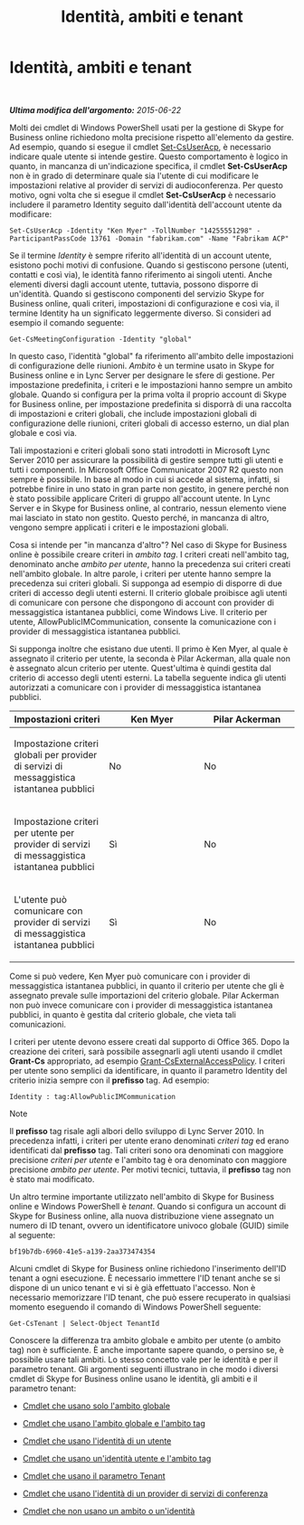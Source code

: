 ﻿---
title: Identità, ambiti e tenant
TOCTitle: Identità, ambiti e tenant
ms:assetid: 7cfa194a-2d01-4370-9b48-ee13ff597fa5
ms:mtpsurl: https://technet.microsoft.com/it-it/library/Dn362819(v=OCS.15)
ms:contentKeyID: 56269947
ms.date: 08/24/2015
mtps_version: v=OCS.15
ms.translationtype: HT
---

# Identità, ambiti e tenant

 

_**Ultima modifica dell'argomento:** 2015-06-22_

Molti dei cmdlet di Windows PowerShell usati per la gestione di Skype for Business online richiedono molta precisione rispetto all'elemento da gestire. Ad esempio, quando si esegue il cmdlet [Set-CsUserAcp](set-csuseracp.md), è necessario indicare quale utente si intende gestire. Questo comportamento è logico in quanto, in mancanza di un'indicazione specifica, il cmdlet **Set-CsUserAcp** non è in grado di determinare quale sia l'utente di cui modificare le impostazioni relative al provider di servizi di audioconferenza. Per questo motivo, ogni volta che si esegue il cmdlet **Set-CsUserAcp** è necessario includere il parametro Identity seguito dall'identità dell'account utente da modificare:

    Set-CsUserAcp -Identity "Ken Myer" -TollNumber "14255551298" -ParticipantPassCode 13761 -Domain "fabrikam.com" -Name "Fabrikam ACP"

Se il termine *Identity* è sempre riferito all'identità di un account utente, esistono pochi motivi di confusione. Quando si gestiscono persone (utenti, contatti e così via), le identità fanno riferimento ai singoli utenti. Anche elementi diversi dagli account utente, tuttavia, possono disporre di un'identità. Quando si gestiscono componenti del servizio Skype for Business online, quali criteri, impostazioni di configurazione e così via, il termine Identity ha un significato leggermente diverso. Si consideri ad esempio il comando seguente:

    Get-CsMeetingConfiguration -Identity "global"

In questo caso, l'identità "global" fa riferimento all'ambito delle impostazioni di configurazione delle riunioni. *Ambito* è un termine usato in Skype for Business online e in Lync Server per designare le sfere di gestione. Per impostazione predefinita, i criteri e le impostazioni hanno sempre un ambito globale. Quando si configura per la prima volta il proprio account di Skype for Business online, per impostazione predefinita si disporrà di una raccolta di impostazioni e criteri globali, che include impostazioni globali di configurazione delle riunioni, criteri globali di accesso esterno, un dial plan globale e così via.

Tali impostazioni e criteri globali sono stati introdotti in Microsoft Lync Server 2010 per assicurare la possibilità di gestire sempre tutti gli utenti e tutti i componenti. In Microsoft Office Communicator 2007 R2 questo non sempre è possibile. In base al modo in cui si accede al sistema, infatti, si potrebbe finire in uno stato in gran parte non gestito, in genere perché non è stato possibile applicare Criteri di gruppo all'account utente. In Lync Server e in Skype for Business online, al contrario, nessun elemento viene mai lasciato in stato non gestito. Questo perché, in mancanza di altro, vengono sempre applicati i criteri e le impostazioni globali.

Cosa si intende per "in mancanza d'altro"? Nel caso di Skype for Business online è possibile creare criteri in *ambito tag*. I criteri creati nell'ambito tag, denominato anche *ambito per utente*, hanno la precedenza sui criteri creati nell'ambito globale. In altre parole, i criteri per utente hanno sempre la precedenza sui criteri globali. Si supponga ad esempio di disporre di due criteri di accesso degli utenti esterni. Il criterio globale proibisce agli utenti di comunicare con persone che dispongono di account con provider di messaggistica istantanea pubblici, come Windows Live. Il criterio per utente, AllowPublicIMCommunication, consente la comunicazione con i provider di messaggistica istantanea pubblici.

Si supponga inoltre che esistano due utenti. Il primo è Ken Myer, al quale è assegnato il criterio per utente, la seconda è Pilar Ackerman, alla quale non è assegnato alcun criterio per utente. Quest'ultima è quindi gestita dal criterio di accesso degli utenti esterni. La tabella seguente indica gli utenti autorizzati a comunicare con i provider di messaggistica istantanea pubblici.


<table>
<colgroup>
<col style="width: 33%" />
<col style="width: 33%" />
<col style="width: 33%" />
</colgroup>
<thead>
<tr class="header">
<th>Impostazioni criteri</th>
<th>Ken Myer</th>
<th>Pilar Ackerman</th>
</tr>
</thead>
<tbody>
<tr class="odd">
<td><p>Impostazione criteri globali per provider di servizi di messaggistica istantanea pubblici</p></td>
<td><p>No</p></td>
<td><p>No</p></td>
</tr>
<tr class="even">
<td><p>Impostazione criteri per utente per provider di servizi di messaggistica istantanea pubblici</p></td>
<td><p>Sì</p></td>
<td><p>No</p></td>
</tr>
<tr class="odd">
<td><p>L'utente può comunicare con provider di servizi di messaggistica istantanea pubblici</p></td>
<td><p>Sì</p></td>
<td><p>No</p></td>
</tr>
</tbody>
</table>


Come si può vedere, Ken Myer può comunicare con i provider di messaggistica istantanea pubblici, in quanto il criterio per utente che gli è assegnato prevale sulle importazioni del criterio globale. Pilar Ackerman non può invece comunicare con i provider di messaggistica istantanea pubblici, in quanto è gestita dal criterio globale, che vieta tali comunicazioni.

I criteri per utente devono essere creati dal supporto di Office 365. Dopo la creazione dei criteri, sarà possibile assegnarli agli utenti usando il cmdlet **Grant-Cs** appropriato, ad esempio [Grant-CsExternalAccessPolicy](grant-csexternalaccesspolicy.md). I criteri per utente sono semplici da identificare, in quanto il parametro Identity del criterio inizia sempre con il **prefisso** tag. Ad esempio:

    Identity : tag:AllowPublicIMCommunication


> [!NOTE]
> Il <STRONG>prefisso</STRONG> tag risale agli albori dello sviluppo di Lync Server 2010. In precedenza infatti, i criteri per utente erano denominati <EM>criteri tag</EM> ed erano identificati dal <STRONG>prefisso</STRONG> tag. Tali criteri sono ora denominati con maggiore precisione <EM>criteri per utente</EM> e l'ambito tag è ora denominato con maggiore precisione <EM>ambito per utente</EM>. Per motivi tecnici, tuttavia, il <STRONG>prefisso</STRONG> tag non è stato mai modificato.



Un altro termine importante utilizzato nell'ambito di Skype for Business online e Windows PowerShell è *tenant*. Quando si configura un account di Skype for Business online, alla nuova distribuzione viene assegnato un numero di ID tenant, ovvero un identificatore univoco globale (GUID) simile al seguente:

    bf19b7db-6960-41e5-a139-2aa373474354

Alcuni cmdlet di Skype for Business online richiedono l'inserimento dell'ID tenant a ogni esecuzione. È necessario immettere l'ID tenant anche se si dispone di un unico tenant e vi si è già effettuato l'accesso. Non è necessario memorizzare l'ID tenant, che può essere recuperato in qualsiasi momento eseguendo il comando di Windows PowerShell seguente:

    Get-CsTenant | Select-Object TenantId

Conoscere la differenza tra ambito globale e ambito per utente (o ambito tag) non è sufficiente. È anche importante sapere quando, o persino se, è possibile usare tali ambiti. Lo stesso concetto vale per le identità e per il parametro tenant. Gli argomenti seguenti illustrano in che modo i diversi cmdlet di Skype for Business online usano le identità, gli ambiti e il parametro tenant:

  - [Cmdlet che usano solo l'ambito globale](cmdlets-in-skype-for-business-online-that-use-only-the-global-scope.md)

  - [Cmdlet che usano l'ambito globale e l'ambito tag](cmdlets-in-skype-for-business-online-that-use-the-global-scope-and-the-tag-scope.md)

  - [Cmdlet che usano l'identità di un utente](cmdlets-in-skype-for-business-online-that-use-a-user-identity.md)

  - [Cmdlet che usano un'identità utente e l'ambito tag](cmdlets-in-skype-for-business-online-that-use-a-user-identity-and-the-tag-scope.md)

  - [Cmdlet che usano il parametro Tenant](cmdlets-in-skype-for-business-online-that-use-the-tenant-parameter.md)

  - [Cmdlet che usano l'identità di un provider di servizi di conferenza](cmdlets-in-skype-for-business-online-that-use-a-conferencing-provider-identity.md)

  - [Cmdlet che non usano un ambito o un'identità](cmdlets-in-skype-for-business-online-that-do-not-use-a-scope-or-an-identity.md)

